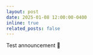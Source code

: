 ```yaml
---
layout: post
date: 2025-01-08 12:00:00-0400
inline: true
related_posts: false
---
```


Test announcement 🚧
